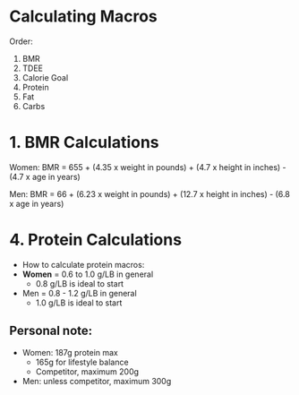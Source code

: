 # Calculating Macros

Order:
1. BMR
2. TDEE
3. Calorie Goal
4. Protein
5. Fat
6. Carbs

# 1. BMR Calculations
Women: BMR = 655 + (4.35 x weight in pounds) + (4.7 x height in inches) - (4.7 x age in years)

Men: BMR = 66 + (6.23 x weight in pounds) + (12.7 x height in inches) - (6.8 x age in years)

# 4. Protein Calculations
- How to calculate protein macros:
- **Women** = 0.6 to 1.0 g/LB in general
  - 0.8 g/LB is ideal to start
- Men = 0.8 - 1.2 g/LB in general
  - 1.0 g/LB is ideal to start

## Personal note:
- Women: 187g protein max
  - 165g for lifestyle balance
  - Competitor, maximum 200g
- Men: unless competitor, maximum 300g
